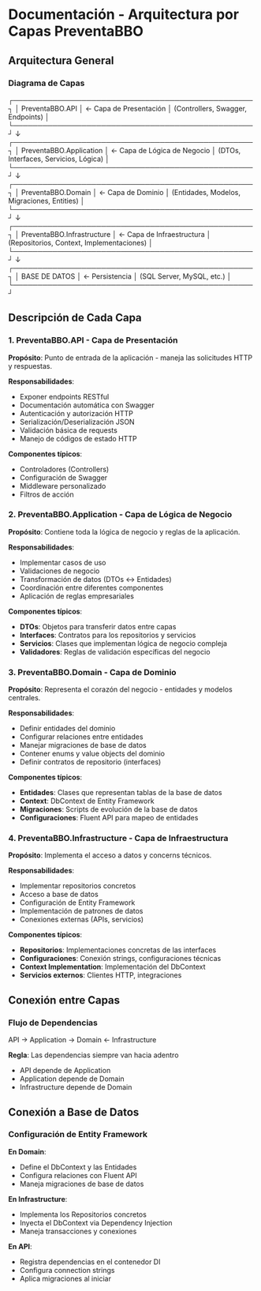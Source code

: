 # Documentación - Arquitectura por Capas PreventaBBO

## Arquitectura General

### Diagrama de Capas
┌─────────────────────────────────────────────────┐
│ PreventaBBO.API │ ← Capa de Presentación
│ (Controllers, Swagger, Endpoints) │
└─────────────────────────────────────────────────┘
↓
┌─────────────────────────────────────────────────┐
│ PreventaBBO.Application │ ← Capa de Lógica de Negocio
│ (DTOs, Interfaces, Servicios, Lógica) │
└─────────────────────────────────────────────────┘
↓
┌─────────────────────────────────────────────────┐
│ PreventaBBO.Domain │ ← Capa de Dominio
│ (Entidades, Modelos, Migraciones, Entities) │
└─────────────────────────────────────────────────┘
↓
┌─────────────────────────────────────────────────┐
│ PreventaBBO.Infrastructure │ ← Capa de Infraestructura
│ (Repositorios, Context, Implementaciones) │
└─────────────────────────────────────────────────┘
↓
┌─────────────────────────────────────────────────┐
│ BASE DE DATOS │ ← Persistencia
│ (SQL Server, MySQL, etc.) │
└─────────────────────────────────────────────────┘

##  Descripción de Cada Capa

### 1. PreventaBBO.API - Capa de Presentación

**Propósito**: Punto de entrada de la aplicación - maneja las solicitudes HTTP y respuestas.

**Responsabilidades**:
- Exponer endpoints RESTful
- Documentación automática con Swagger
- Autenticación y autorización HTTP
- Serialización/Deserialización JSON
- Validación básica de requests
- Manejo de códigos de estado HTTP

**Componentes típicos**:
- Controladores (Controllers)
- Configuración de Swagger
- Middleware personalizado
- Filtros de acción

### 2. PreventaBBO.Application - Capa de Lógica de Negocio

**Propósito**: Contiene toda la lógica de negocio y reglas de la aplicación.

**Responsabilidades**:
- Implementar casos de uso
- Validaciones de negocio
- Transformación de datos (DTOs ↔ Entidades)
- Coordinación entre diferentes componentes
- Aplicación de reglas empresariales

**Componentes típicos**:
- **DTOs**: Objetos para transferir datos entre capas
- **Interfaces**: Contratos para los repositorios y servicios
- **Servicios**: Clases que implementan lógica de negocio compleja
- **Validadores**: Reglas de validación específicas del negocio

### 3. PreventaBBO.Domain - Capa de Dominio

**Propósito**: Representa el corazón del negocio - entidades y modelos centrales.

**Responsabilidades**:
- Definir entidades del dominio
- Configurar relaciones entre entidades
- Manejar migraciones de base de datos
- Contener enums y value objects del dominio
- Definir contratos de repositorio (interfaces)

**Componentes típicos**:
- **Entidades**: Clases que representan tablas de la base de datos
- **Context**: DbContext de Entity Framework
- **Migraciones**: Scripts de evolución de la base de datos
- **Configuraciones**: Fluent API para mapeo de entidades

### 4. PreventaBBO.Infrastructure - Capa de Infraestructura

**Propósito**: Implementa el acceso a datos y concerns técnicos.

**Responsabilidades**:
- Implementar repositorios concretos
- Acceso a base de datos
- Configuración de Entity Framework
- Implementación de patrones de datos
- Conexiones externas (APIs, servicios)

**Componentes típicos**:
- **Repositorios**: Implementaciones concretas de las interfaces
- **Configuraciones**: Conexión strings, configuraciones técnicas
- **Context Implementation**: Implementación del DbContext
- **Servicios externos**: Clientes HTTP, integraciones

## Conexión entre Capas

### Flujo de Dependencias
API → Application → Domain ← Infrastructure

**Regla**: Las dependencias siempre van hacia adentro
- API depende de Application
- Application depende de Domain
- Infrastructure depende de Domain

## Conexión a Base de Datos

### Configuración de Entity Framework

**En Domain**:
- Define el DbContext y las Entidades
- Configura relaciones con Fluent API
- Maneja migraciones de base de datos

**En Infrastructure**:
- Implementa los Repositorios concretos
- Inyecta el DbContext via Dependency Injection
- Maneja transacciones y conexiones

**En API**:
- Registra dependencias en el contenedor DI
- Configura connection strings
- Aplica migraciones al iniciar
